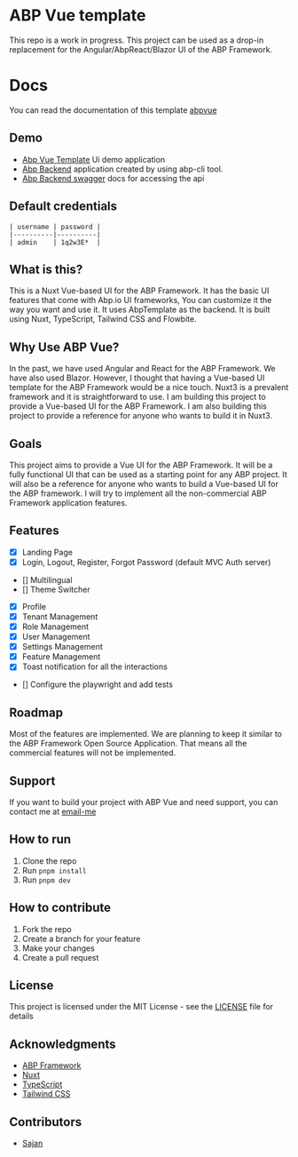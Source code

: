 # ABP Vue template

This repo is a work in progress. This project can be used as a drop-in replacement for the Angular/AbpReact/Blazor UI of the ABP Framework.

# Docs

You can read the documentation of this template [abpvue](https://abpvuedocs.sajankumarv.com/)

## Demo

- [Abp Vue Template](https://abpvue.sajankumarv.com/) Ui demo application
- [Abp Backend](https://abp.sajankumarv.com/) application created by using abp-cli tool.
- [Abp Backend swagger](https://abp.sajankumarv.com/swagger/) docs for accessing the api

## Default credentials

    | username | password |
    |----------|----------|
    | admin    | 1q2w3E*  |

## What is this?

This is a Nuxt Vue-based UI for the ABP Framework. It has the basic UI features that come with Abp.io UI frameworks, You can customize it the way you want and use it. It uses AbpTemplate as the backend. It is built using Nuxt, TypeScript, Tailwind CSS and Flowbite.

## Why Use ABP Vue?

In the past, we have used Angular and React for the ABP Framework. We have also used Blazor. However, I thought that having a Vue-based UI template for the ABP Framework would be a nice touch. Nuxt3 is a prevalent framework and it is straightforward to use. I am building this project to provide a Vue-based UI for the ABP Framework. I am also building this project to provide a reference for anyone who wants to build it in Nuxt3.

## Goals

This project aims to provide a Vue UI for the ABP Framework.
It will be a fully functional UI that can be used as a starting point for any ABP project. It will also be a reference for anyone who wants to build a Vue-based UI for the ABP framework. I will try to implement all the non-commercial ABP Framework application features.

## Features

- [x] Landing Page
- [x] Login, Logout, Register, Forgot Password (default MVC Auth server)
- [] Multilingual
- [] Theme Switcher
- [x] Profile
- [x] Tenant Management
- [x] Role Management
- [x] User Management
- [x] Settings Management
- [x] Feature Management
- [x] Toast notification for all the interactions
- [] Configure the playwright and add tests

## Roadmap

Most of the features are implemented. We are planning to keep it similar to the ABP Framework Open Source Application. That means all the commercial features will not be implemented.

## Support

If you want to build your project with ABP Vue and need support, you can contact me at [email-me](mailto:work@sajankumarv.com)

## How to run

1. Clone the repo
2. Run `pnpm install`
3. Run `pnpm dev`

## How to contribute

1. Fork the repo
2. Create a branch for your feature
3. Make your changes
4. Create a pull request

## License

This project is licensed under the MIT License - see the [LICENSE](LICENSE) file for details

## Acknowledgments

- [ABP Framework](https://abp.io/)
- [Nuxt](https://nuxt.com/)
- [TypeScript](https://www.typescriptlang.org/)
- [Tailwind CSS](https://tailwindcss.com/)

## Contributors

- [Sajan](https://github.com/sajanv88)
